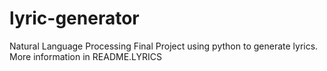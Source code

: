 # lyric-generator
Natural Language Processing Final Project using python to generate lyrics. More information in README.LYRICS
